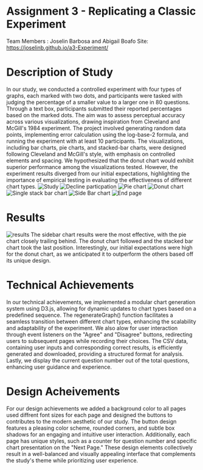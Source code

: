 Assignment 3 - Replicating a Classic Experiment  
===
Team Members : Joselin Barbosa and Abigail Boafo
Site: https://joselinb.github.io/a3-Experiment/

# Description of Study
In our study, we conducted a controlled experiment with four types of graphs, each marked with two dots, and participants were tasked with judging the percentage of a smaller value to a larger one in 80 questions. Through a text box, participants submitted their reported percentages based on the marked dots. The aim was to assess perceptual accuracy across various visualizations, drawing inspiration from Cleveland and McGill's 1984 experiment. The project involved generating random data points, implementing error calculation using the log-base-2 formula, and running the experiment with at least 10 participants. The visualizations, including bar charts, pie charts, and stacked-bar charts, were designed following Cleveland and McGill's style, with emphasis on controlled elements and spacing. We hypothesized that the donut chart would exhibit superior performance among the visualizations tested. However, the experiment results diverged from our initial expectations, highlighting the importance of empirical testing in evaluating the effectiveness of different chart types.
![Study](img/Firstpage.png)
![Decline particpation](img/Declinepage.png)
![Pie chart](img/Piechart.png)
![Donut chart](img/Donutchart.png)
![Single stack bar chart](img/Singlestackbarchart.png)
![Side Bar chart](img/Barchart.jpg)
![End page](img/end.png)

# Results
![results](img/Results.jpg)
The sidebar chart results were the most effective, with the pie chart closely trailing behind. The donut chart followed and the stacked bar chart took the last position. Interestingly, our initial expectations were high for the donut chart, as we anticipated it to outperform the others based off its unique design. 

# Technical Achievements
In our technical achievements, we implemented a modular chart generation system using D3.js, allowing for dynamic updates to chart types based on a predefined sequence. The regenerateGraph() function facilitates a seamless transition between different chart types, enhancing the scalability and adaptability of the experiment. We also alow for user interaction through event listeners on the "Agree" and "Disagree" buttons, redirecting users to subsequent pages while recording their choices. The CSV data, containing user inputs and corresponding correct results, is efficiently generated and downloaded, providing a structured format for analysis. Lastly, we display the current question number out of the total questions, enhancing user guidance and experience.

# Design Acheivements
For our design achievements we added a background color to all pages 
used diffrent font sizes for each page and designed the buttons to contributes to the modern aesthetic of our study. The button design features a pleasing color scheme, rounded corners, and subtle box shadows for an engaging and intuitive user interaction. Additionally, each page has unique styles, such as a counter for question number and specific chart presentation on the "Next Page." These design elements collectively result in a well-balanced and visually appealing interface that complements the study's theme while prioritizing user experience.
